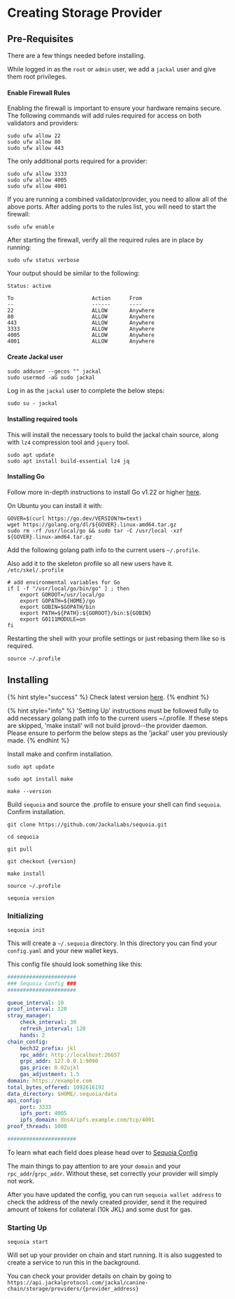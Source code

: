 # Creating Storage Provider

## Pre-Requisites

There are a few things needed before installing.

While logged in as the `root` or `admin` user, we add a `jackal` user and give them root privileges.

#### Enable Firewall Rules

Enabling the firewall is important to ensure your hardware remains secure. The following commands will add rules required for access on both validators and providers:

```
sudo ufw allow 22
sudo ufw allow 80
sudo ufw allow 443
```

The only additional ports required for a provider:

```
sudo ufw allow 3333
sudo ufw allow 4005
sudo ufw allow 4001
```

If you are running a combined validator/provider, you need to allow all of the above ports. After adding ports to the rules list, you will need to start the firewall:

```
sudo ufw enable
```

After starting the firewall, verify all the required rules are in place by running:

```
sudo ufw status verbose
```

Your output should be similar to the following:

```
Status: active

To                         Action      From
--                         ------      ----
22                         ALLOW       Anywhere
80                         ALLOW       Anywhere
443                        ALLOW       Anywhere
3333                       ALLOW       Anywhere
4005                       ALLOW       Anywhere
4001                       ALLOW       Anywhere
```

#### Create Jackal user

```
sudo adduser --gecos "" jackal
sudo usermod -aG sudo jackal
```

Log in as the `jackal` user to complete the below steps:

```
sudo su - jackal
```

#### Installing required tools

This will install the necessary tools to build the jackal chain source, along with `lz4` compression tool and `jquery` tool.

```
sudo apt update
sudo apt install build-essential lz4 jq
```

#### Installing Go

Follow more in-depth instructions to install Go v1.22 or higher [here](https://golang.org/doc/install).

On Ubuntu you can install it with:

```
GOVER=$(curl https://go.dev/VERSION?m=text)
wget https://golang.org/dl/${GOVER}.linux-amd64.tar.gz
sudo rm -rf /usr/local/go && sudo tar -C /usr/local -xzf ${GOVER}.linux-amd64.tar.gz
```

Add the following golang path info to the current users `~/.profile`.

Also add it to the skeleton profile so all new users have it. `/etc/skel/.profile`

```
# add environmental variables for Go
if [ -f "/usr/local/go/bin/go" ] ; then
    export GOROOT=/usr/local/go
    export GOPATH=${HOME}/go
    export GOBIN=$GOPATH/bin
    export PATH=${PATH}:${GOROOT}/bin:${GOBIN}
    export GO111MODULE=on
fi
```

Restarting the shell with your profile settings or just rebasing them like so is required.

```
source ~/.profile
```

## Installing

{% hint style="success" %}
Check latest version [here](https://github.com/JackalLabs/canine-provider/releases).
{% endhint %}

{% hint style="info" %}
'Setting Up' instructions must be followed fully to add necessary golang path info to the current users \~/.profile. If these steps are skipped, 'make install' will not build jprovd--the provider daemon. Please ensure to perform the below steps as the 'jackal' user you previously made.
{% endhint %}

Install make and confirm installation.

```
sudo apt update

sudo apt install make

make --version
```

Build `sequoia` and source the .profile to ensure your shell can find `sequoia`. Confirm installation.

```
git clone https://github.com/JackalLabs/sequoia.git

cd sequoia

git pull

git checkout {version}

make install

source ~/.profile

sequoia version
```

### Initializing

```shell
sequoia init
```

This will create a `~/.sequoia` directory. In this directory you can find your `config.yaml` and your new wallet keys.

This config file should look something like this:
```yaml
######################
### Sequoia Config ###
######################

queue_interval: 10
proof_interval: 120
stray_manager:
    check_interval: 30
    refresh_interval: 120
    hands: 2
chain_config:
    bech32_prefix: jkl
    rpc_addr: http://localhost:26657
    grpc_addr: 127.0.0.1:9090
    gas_price: 0.02ujkl
    gas_adjustment: 1.5
domain: https://example.com
total_bytes_offered: 1092616192
data_directory: $HOME/.sequoia/data
api_config:
    port: 3333
    ipfs_port: 4005
    ipfs_domain: dns4/ipfs.example.com/tcp/4001
proof_threads: 1000

######################
```

To learn what each field does please head over to [Sequoia Config](providing-storage/sequoia-config.md)

The main things to pay attention to are your `domain` and your `rpc_addr`/`grpc_addr`. Without these, set correctly your provider will simply not work.

After you have updated the config, you can run `sequoia wallet address` to check the address of the newly created provider, send it the required amount of tokens for collateral (10k JKL) and some dust for gas. 

### Starting Up
```shell
sequoia start
```

Will set up your provider on chain and start running. It is also suggested to create a service to run this in the background.

You can check your provider details on chain by going to `https://api.jackalprotocol.com/jackal/canine-chain/storage/providers/{provider_address}`